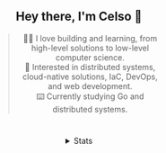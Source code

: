 <div align="center">

## Hey there, I'm Celso 🙂

<div style="max-width: 300px; ">

> 🧙‍♂️ I love building and learning, from high-level solutions to low-level computer science.<br>
> 🦉 Interested in distributed systems, cloud-native solutions, IaC, DevOps, and web development.<br>
> ⌨️ Currently studying Go and distributed systems.<br>

</div>

#

<details align="center">
<summary>Stats</summary>

<cr/>

<p style="text-align: center;">
<!--START_SECTION:waka-->

```txt
From: 31 October 2023 - To: 30 November 2023

Markdown          35 hrs 14 mins  ███████▒░░░░░░░░░░░░░░░░░   29.17 %
Go                27 hrs 10 mins  █████▓░░░░░░░░░░░░░░░░░░░   22.49 %
TypeScript        12 hrs 38 mins  ██▓░░░░░░░░░░░░░░░░░░░░░░   10.46 %
YAML              9 hrs 15 mins   ██░░░░░░░░░░░░░░░░░░░░░░░   07.66 %
Lua               7 hrs 27 mins   █▓░░░░░░░░░░░░░░░░░░░░░░░   06.17 %
```

<!--END_SECTION:waka-->
</p>
  
<div>

<img src="http://github-readme-stats.vercel.app/api/top-langs/?username=celsobenedetti&layout=compact&custom_title=Languages&include_all_commits=true&count_private=true&langs_count=6&theme=transparent&bg_color=00000000" height="180em"/>
<img src="https://streak-stats.demolab.com?user=celsobenedetti&theme=transparent" height="180rem"/>

</div>

#

<a href="https://wakatime.com/@8a52c0fd-ec78-403a-81d0-07c674c564b3" title="Time coded since Jan 17 2022">
<img src="https://wakatime.com/badge/user/8a52c0fd-ec78-403a-81d0-07c674c564b3.svg" alt="Wakatime 2022" title="Time coded since Jan 17 2022" />
</a>

</details>

</div>

